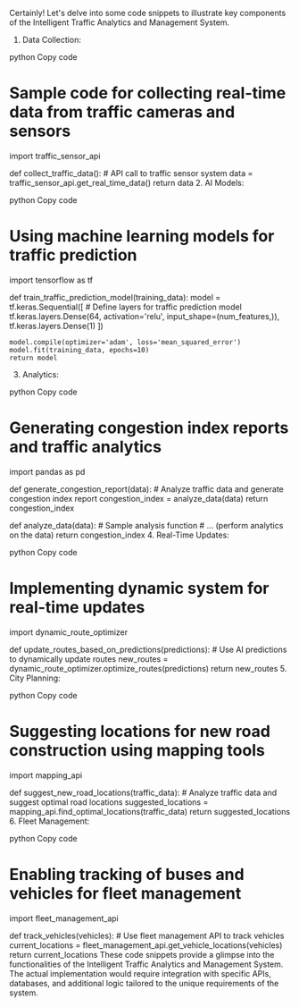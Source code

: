 Certainly! Let's delve into some code snippets to illustrate key components of the Intelligent Traffic Analytics and Management System.

1. Data Collection:

python
Copy code
# Sample code for collecting real-time data from traffic cameras and sensors
import traffic_sensor_api

def collect_traffic_data():
    # API call to traffic sensor system
    data = traffic_sensor_api.get_real_time_data()
    return data
2. AI Models:

python
Copy code
# Using machine learning models for traffic prediction
import tensorflow as tf

def train_traffic_prediction_model(training_data):
    model = tf.keras.Sequential([
        # Define layers for traffic prediction model
        tf.keras.layers.Dense(64, activation='relu', input_shape=(num_features,)),
        tf.keras.layers.Dense(1)
    ])

    model.compile(optimizer='adam', loss='mean_squared_error')
    model.fit(training_data, epochs=10)
    return model
3. Analytics:

python
Copy code
# Generating congestion index reports and traffic analytics
import pandas as pd

def generate_congestion_report(data):
    # Analyze traffic data and generate congestion index report
    congestion_index = analyze_data(data)
    return congestion_index

def analyze_data(data):
    # Sample analysis function
    # ... (perform analytics on the data)
    return congestion_index
4. Real-Time Updates:

python
Copy code
# Implementing dynamic system for real-time updates
import dynamic_route_optimizer

def update_routes_based_on_predictions(predictions):
    # Use AI predictions to dynamically update routes
    new_routes = dynamic_route_optimizer.optimize_routes(predictions)
    return new_routes
5. City Planning:

python
Copy code
# Suggesting locations for new road construction using mapping tools
import mapping_api

def suggest_new_road_locations(traffic_data):
    # Analyze traffic data and suggest optimal road locations
    suggested_locations = mapping_api.find_optimal_locations(traffic_data)
    return suggested_locations
6. Fleet Management:

python
Copy code
# Enabling tracking of buses and vehicles for fleet management
import fleet_management_api

def track_vehicles(vehicles):
    # Use fleet management API to track vehicles
    current_locations = fleet_management_api.get_vehicle_locations(vehicles)
    return current_locations
These code snippets provide a glimpse into the functionalities of the Intelligent Traffic Analytics 
and Management System. The actual implementation would require integration with specific APIs,
databases, and additional logic tailored to the unique requirements of the system.





